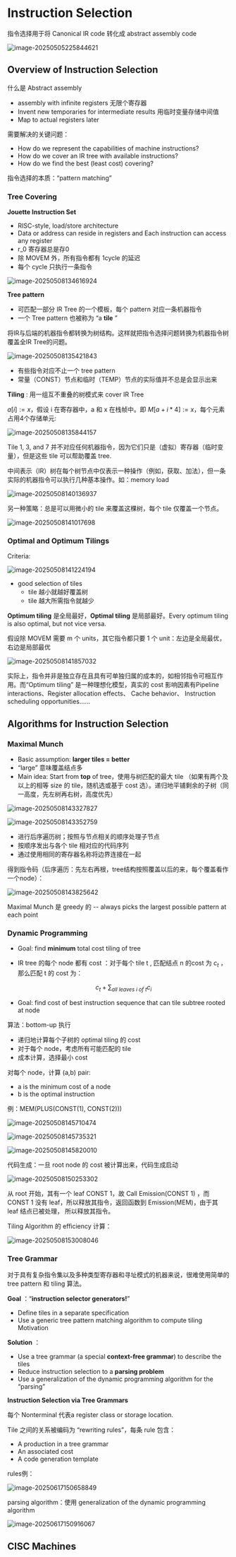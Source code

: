 # Instruction Selection

指令选择用于将 Canonical IR code 转化成 abstract assembly code

![image-20250505225844621](./ch9.assets/image-20250505225844621.png)



## Overview of  Instruction Selection

什么是 Abstract assembly

- assembly with infinite registers  无限个寄存器
- Invent new temporaries for intermediate results  用临时变量存储中间值
- Map to actual registers later

需要解决的关键问题：

- How do we represent the capabilities of machine instructions?
- How do we cover an IR tree with available instructions?
- How do we find the best (least cost) covering?

指令选择的本质：“pattern matching”

### Tree Covering

**Jouette Instruction Set**

- RISC-style, load/store architecture
- Data or address can reside in registers and Each instruction can access any register
- r_0 寄存器总是存0
- 除 MOVEM 外，所有指令都有 1cycle 的延迟
- 每个 cycle 只执行一条指令

![image-20250508134616924](./ch9.assets/image-20250508134616924.png)

**Tree pattern**

- 可匹配一部分 IR Tree 的一个模板，每个 pattern 对应一条机器指令
- 一个 Tree pattern 也被称为 “a **tile** ”

将IR与后端的机器指令都转换为树结构。这样就把指令选择问题转换为机器指令树覆盖全IR Tree的问题。

![image-20250508135421843](./ch9.assets/image-20250508135421843.png)

- 有些指令对应不止一个 tree pattern
- 常量（CONST）节点和临时（TEMP）节点的实际值并不总是会显示出来

**Tiling** : 用一组互不重叠的树模式来 cover IR Tree

$a[i] := x$，假设 i 在寄存器中，a 和 x 在栈帧中。即 $M[a + i * 4] := x$，每个元素占用4个存储单元:

![image-20250508135844157](./ch9.assets/image-20250508135844157.png)

Tile 1, 3, and 7 并不对应任何机器指令，因为它们只是（虚拟）寄存器（临时变量），但是这些 tile 可以帮助覆盖 tree.

中间表示（IR）树在每个树节点中仅表示一种操作（例如，获取、加法），但一条实际的机器指令可以执行几种基本操作。如：memory load

![image-20250508140136937](./ch9.assets/image-20250508140136937.png)

另一种策略：总是可以用微小的 tile 来覆盖这棵树，每个 tile 仅覆盖一个节点。

![image-20250508141017698](./ch9.assets/image-20250508141017698.png)



### Optimal and Optimum Tilings

Criteria: 

![image-20250508141224194](./ch9.assets/image-20250508141224194.png)

- good selection of tiles
  - tile 越小就越好覆盖树
  - tile 越大所需指令就越少

**Optimum tiling** 是全局最好，**Optimal tiling** 是局部最好。Every optimum tiling is also optimal, but not vice versa. 

假设除 MOVEM 需要 m 个 units，其它指令都只要 1 个 unit：左边是全局最优，右边是局部最优

![image-20250508141857032](./ch9.assets/image-20250508141857032.png)

实际上，指令并非是独立存在且具有可单独归属的成本的，如相邻指令可相互作用。而“Optimum tiling” 是一种理想化模型，真实的 cost 影响因素有Pipeline interactions、Register allocation effects、 Cache behavior、 Instruction scheduling opportunities……



## Algorithms for Instruction Selection

### Maximal Munch

- Basic assumption: **larger tiles = better**
- “large” 意味覆盖结点多
- Main idea: Start from **top** of tree，使用与树匹配的最大 tile （如果有两个及以上的相等 size 的 tile，随机选或基于 cost 选）。递归地平铺剩余的子树（同一高度，先左树再右树，高度优先）

![image-20250508143327827](./ch9.assets/image-20250508143327827.png)

![image-20250508143352759](./ch9.assets/image-20250508143352759.png)

- 进行后序遍历树；按照与节点相关的顺序处理子节点
- 按顺序发出与各个 tile 相对应的代码序列
- 通过使用相同的寄存器名称将边界连接在一起

得到指令码（后序遍历：先左右再根，tree结构按照覆盖以后的来，每个覆盖看作一个node）：

![image-20250508143825642](./ch9.assets/image-20250508143825642.png)

Maximal Munch 是 greedy 的 -- always picks the largest possible pattern at each point

### Dynamic Programming

- Goal: find **minimum** total cost tiling of tree

- IR tree 的每个 node 都有 cost ：对于每个 tile t , 匹配结点 n 的cost 为 $c_t$ ，那么匹配 t 的 cost 为：

  
  $$
  c_t+\sum_{all~leaves~i~of~t}{c_i}
  $$



- Goal: find cost of best instruction sequence that can tile subtree rooted at node

算法：bottom-up 执行

- 递归地计算每个子树的 optimal tiling 的 cost
- 对于每个 node，考虑所有可能匹配的 tile
- 成本计算，选择最小 cost

对每个 node，计算 (a,b) pair:

- a is the minimum cost of a node
- b is the optimal instruction

例：MEM(PLUS(CONST(1), CONST(2)))

![image-20250508145710474](./ch9.assets/image-20250508145710474.png)

![image-20250508145735321](./ch9.assets/image-20250508145735321.png)

![image-20250508145820010](./ch9.assets/image-20250508145820010.png)

代码生成：一旦 root node 的 cost 被计算出来，代码生成启动

![image-20250508150253302](./ch9.assets/image-20250508150253302.png)

从 root 开始，其有一个 leaf CONST 1，故 Call Emission(CONST 1) ，而 CONST 1 没有 leaf，所以释放其指令，返回函数到 Emission(MEM)，由于其 leaf 结点已被处理， 所以释放其指令。

Tiling Algorithm 的 efficiency 计算：

![image-20250508153008046](./ch9.assets/image-20250508153008046.png)

### Tree Grammar

对于具有复杂指令集以及多种类型寄存器和寻址模式的机器来说，很难使用简单的 tree pattern 和 tiling 算法。

**Goal** ：“**instruction selector generators!**”

- Define tiles in a separate specification
- Use a generic tree pattern matching algorithm to compute tiling Motivation

**Solution** ：

- Use a tree grammar (a special **context-free grammar**) to describe the tiles
- Reduce instruction selection to a **parsing problem**
- Use a generalization of the dynamic programming algorithm for the “parsing” 

**Instruction Selection via Tree Grammars**

每个 Nonterminal 代表a register class or storage location.

Tile 之间的关系被编码为 “rewriting rules”，每条 rule 包含：

- A production in a tree grammar
- An associated cost
- A code generation template

rules例：

![image-20250617150658849](./ch9.assets/image-20250617150658849.png)

parsing algorithm：使用 generalization of the dynamic programming algorithm

![image-20250617150916067](./ch9.assets/image-20250617150916067.png)



## CISC Machines

